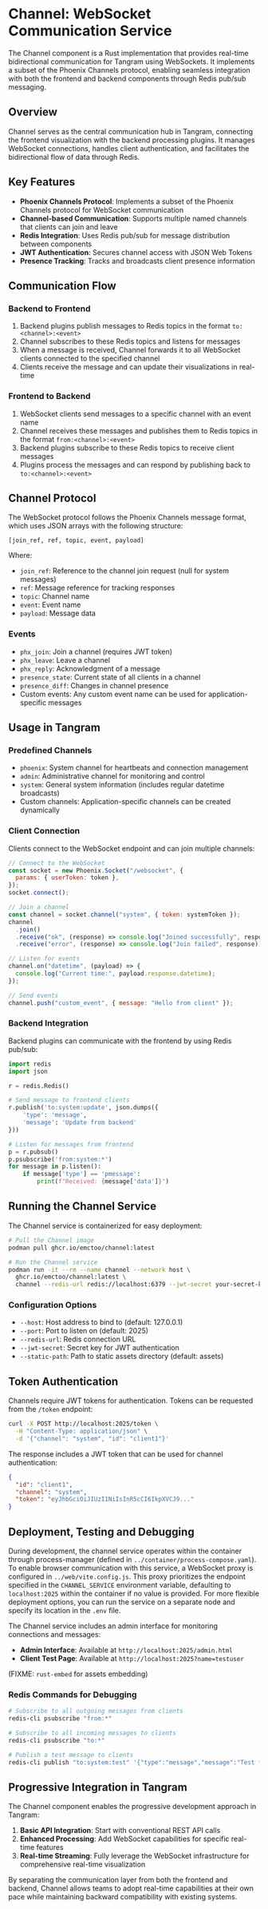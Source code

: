 # Channel: WebSocket Communication Service

The Channel component is a Rust implementation that provides real-time bidirectional communication for Tangram using WebSockets. It implements a subset of the Phoenix Channels protocol, enabling seamless integration with both the frontend and backend components through Redis pub/sub messaging.

## Overview

Channel serves as the central communication hub in Tangram, connecting the frontend visualization with the backend processing plugins. It manages WebSocket connections, handles client authentication, and facilitates the bidirectional flow of data through Redis.

## Key Features

- **Phoenix Channels Protocol**: Implements a subset of the Phoenix Channels protocol for WebSocket communication
- **Channel-based Communication**: Supports multiple named channels that clients can join and leave
- **Redis Integration**: Uses Redis pub/sub for message distribution between components
- **JWT Authentication**: Secures channel access with JSON Web Tokens
- **Presence Tracking**: Tracks and broadcasts client presence information

## Communication Flow

### Backend to Frontend

1. Backend plugins publish messages to Redis topics in the format `to:<channel>:<event>`
2. Channel subscribes to these Redis topics and listens for messages
3. When a message is received, Channel forwards it to all WebSocket clients connected to the specified channel
4. Clients receive the message and can update their visualizations in real-time

### Frontend to Backend

1. WebSocket clients send messages to a specific channel with an event name
2. Channel receives these messages and publishes them to Redis topics in the format `from:<channel>:<event>`
3. Backend plugins subscribe to these Redis topics to receive client messages
4. Plugins process the messages and can respond by publishing back to `to:<channel>:<event>`

## Channel Protocol

The WebSocket protocol follows the Phoenix Channels message format, which uses JSON arrays with the following structure:

```
[join_ref, ref, topic, event, payload]
```

Where:

- `join_ref`: Reference to the channel join request (null for system messages)
- `ref`: Message reference for tracking responses
- `topic`: Channel name
- `event`: Event name
- `payload`: Message data

### Events

- `phx_join`: Join a channel (requires JWT token)
- `phx_leave`: Leave a channel
- `phx_reply`: Acknowledgment of a message
- `presence_state`: Current state of all clients in a channel
- `presence_diff`: Changes in channel presence
- Custom events: Any custom event name can be used for application-specific messages

## Usage in Tangram

### Predefined Channels

- `phoenix`: System channel for heartbeats and connection management
- `admin`: Administrative channel for monitoring and control
- `system`: General system information (includes regular datetime broadcasts)
- Custom channels: Application-specific channels can be created dynamically

### Client Connection

Clients connect to the WebSocket endpoint and can join multiple channels:

```javascript
// Connect to the WebSocket
const socket = new Phoenix.Socket("/websocket", {
  params: { userToken: token },
});
socket.connect();

// Join a channel
const channel = socket.channel("system", { token: systemToken });
channel
  .join()
  .receive("ok", (response) => console.log("Joined successfully", response))
  .receive("error", (response) => console.log("Join failed", response));

// Listen for events
channel.on("datetime", (payload) => {
  console.log("Current time:", payload.response.datetime);
});

// Send events
channel.push("custom_event", { message: "Hello from client" });
```

### Backend Integration

Backend plugins can communicate with the frontend by using Redis pub/sub:

```python
import redis
import json

r = redis.Redis()

# Send message to frontend clients
r.publish('to:system:update', json.dumps({
    'type': 'message',
    'message': 'Update from backend'
}))

# Listen for messages from frontend
p = r.pubsub()
p.psubscribe('from:system:*')
for message in p.listen():
    if message['type'] == 'pmessage':
        print(f"Received: {message['data']}")
```

## Running the Channel Service

The Channel service is containerized for easy deployment:

```bash
# Pull the Channel image
podman pull ghcr.io/emctoo/channel:latest

# Run the Channel service
podman run -it --rm --name channel --network host \
  ghcr.io/emctoo/channel:latest \
  channel --redis-url redis://localhost:6379 --jwt-secret your-secret-key
```

### Configuration Options

- `--host`: Host address to bind to (default: 127.0.0.1)
- `--port`: Port to listen on (default: 2025)
- `--redis-url`: Redis connection URL
- `--jwt-secret`: Secret key for JWT authentication
- `--static-path`: Path to static assets directory (default: assets)

## Token Authentication

Channels require JWT tokens for authentication. Tokens can be requested from the `/token` endpoint:

```bash
curl -X POST http://localhost:2025/token \
  -H "Content-Type: application/json" \
  -d '{"channel": "system", "id": "client1"}'
```

The response includes a JWT token that can be used for channel authentication:

```json
{
  "id": "client1",
  "channel": "system",
  "token": "eyJhbGciOiJIUzI1NiIsInR5cCI6IkpXVCJ9..."
}
```

## Deployment, Testing and Debugging

During development, the channel service operates within the container through process-manager (defined in `../container/process-compose.yaml`). To enable browser communication with this service, a WebSocket proxy is configured in `../web/vite.config.js`. This proxy prioritizes the endpoint specified in the `CHANNEL_SERVICE` environment variable, defaulting to `localhost:2025` within the container if no value is provided. For more flexible deployment options, you can run the service on a separate node and specify its location in the `.env` file.

The Channel service includes an admin interface for monitoring connections and messages:

- **Admin Interface**: Available at `http://localhost:2025/admin.html`
- **Client Test Page**: Available at `http://localhost:2025?name=testuser`

(FIXME: `rust-embed` for assets embedding)

### Redis Commands for Debugging

```bash
# Subscribe to all outgoing messages from clients
redis-cli psubscribe "from:*"

# Subscribe to all incoming messages to clients
redis-cli psubscribe "to:*"

# Publish a test message to clients
redis-cli publish "to:system:test" '{"type":"message","message":"Test from Redis"}'
```

## Progressive Integration in Tangram

The Channel component enables the progressive development approach in Tangram:

1. **Basic API Integration**: Start with conventional REST API calls
2. **Enhanced Processing**: Add WebSocket capabilities for specific real-time features
3. **Real-time Streaming**: Fully leverage the WebSocket infrastructure for comprehensive real-time visualization

By separating the communication layer from both the frontend and backend, Channel allows teams to adopt real-time capabilities at their own pace while maintaining backward compatibility with existing systems.

